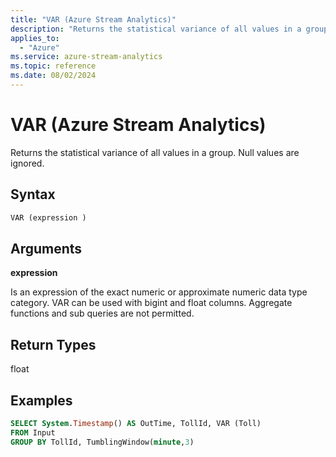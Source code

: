 ```yaml
---
title: "VAR (Azure Stream Analytics)"
description: "Returns the statistical variance of all values in a group."
applies_to: 
  - "Azure"
ms.service: azure-stream-analytics
ms.topic: reference
ms.date: 08/02/2024
---
```

# VAR (Azure Stream Analytics)
  Returns the statistical variance of all values in a group. Null values are ignored.  
  
 ## Syntax  
  
```SQL   
VAR (expression )  
```  
  
## Arguments  
 **expression**  
  
 Is an expression of the exact numeric or approximate numeric data type category. VAR can be used with bigint and float columns. Aggregate functions and sub queries are not permitted.  
  
## Return Types  
 float  
  
## Examples  
  
```SQL  
SELECT System.Timestamp() AS OutTime, TollId, VAR (Toll)   
FROM Input  
GROUP BY TollId, TumblingWindow(minute,3)  
  
```  
  
  
